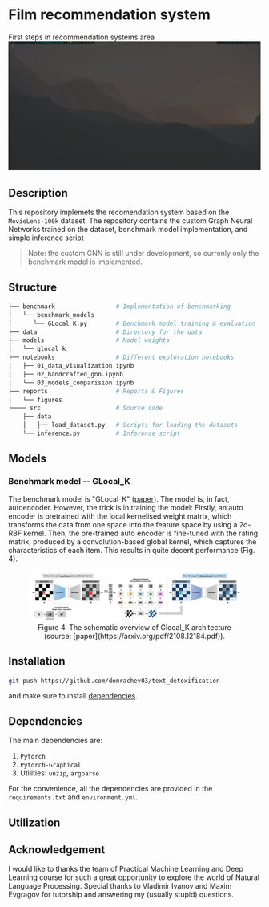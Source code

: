 # Film recommendation system
First steps in recommendation systems area
![](reports/figures/inference.gif)

## Description
This repository implemets the recomendation system based on the `MovieLens-100k` dataset. The repository contains the custom Graph Neural Networks trained on the dataset, benchmark model implementation, and simple inference script

> Note: the custom GNN is still under development, so currenly only the benchmark model is implemented. 


## Structure
```bash
├── benchmark                 # Implementation of benchmarking
│   └── benchmark_models
│      └── GLocal_K.py        # Benchmark model training & evaluation
├── data                      # Directory for the data
├── models                    # Model weights
│   └── glocal_k
├── notebooks                 # Different exploration notebooks
│   ├── 01_data_visualization.ipynb    
│   ├── 02_handcrafted_gnn.ipynb
│   └── 03_models_comparision.ipynb
├── reports                   # Reports & Figures
│   └── figures
└──── src                     # Source code
    ├── data               
    │   ├── load_dataset.py   # Scripts for loading the datasets
    └── inference.py          # Inference script
```

## Models
### Benchmark model -- GLocal_K
The benchmark model is "GLocal_K" ([paper](https://arxiv.org/pdf/2108.12184.pdf)). The model is, in fact, autoencoder. However, the trick is in training the model: Firstly, an auto encoder is pretrained with the local kernelised weight matrix, which transforms the data from one space into the feature space by using a 2d-RBF kernel. Then, the pre-trained auto encoder is fine-tuned with the rating matrix, produced by a convolution-based global kernel, which captures the 
characteristics of each item. This results in quite decent performance (Fig. 4).

<center>
    <figure>
    <img src="reports/figures/glocal_k.png" alt="my alt text"/>
    <figcaption>Figure 4. The schematic overview of Glocal_K architecture (source: [paper](https://arxiv.org/pdf/2108.12184.pdf)). </figcaption>
    </figure>
</center>

## Installation
```bash
git push https://github.com/domrachev03/text_detoxification
```
and make sure to install [dependencies](https://github.com/domrachev03/gnn_recommendation_system/blob/master/environment.yml).

## Dependencies
The main dependencies are:
1. `Pytorch`
2. `Pytorch-Graphical`
3. Utilities: `unzip`, `argparse`

For the convenience, all the dependencies are provided in the `requirements.txt` and `environment.yml`.

## Utilization


## Acknowledgement
I would like to thanks the team of Practical Machine Learning and Deep Learning course for such a great opportunity to explore the world of Natural Language Processing. Special thanks to Vladimir Ivanov and Maxim Evgragov for tutorship and answering my (usually stupid) questions.